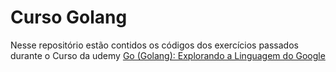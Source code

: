 # Curso Golang

Nesse repositório estão contidos os códigos dos exercícios passados durante o Curso da udemy [Go (Golang): Explorando a Linguagem do Google](https://www.udemy.com/course/curso-go/)

